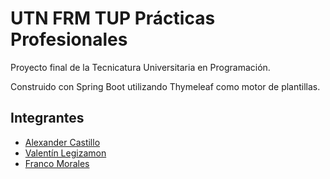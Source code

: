 # UTN FRM TUP Prácticas Profesionales

Proyecto final de la Tecnicatura Universitaria en Programación.

Construido con Spring Boot utilizando Thymeleaf como motor de plantillas.


## Integrantes
* [Alexander Castillo](https://github.com/AlexMarceloCastillo)
* [Valentín Legizamon](https://github.com/valeguizamon)
* [Franco Morales](https://github.com/Franco-Morales)